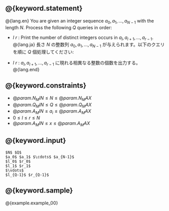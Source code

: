 ## @{keyword.statement}

@{lang.en}
You are given an integer sequence $a_0, a_1, \ldots, a_{N-1}$ with the length $N$. Process the following $Q$ queries in order:

- $l$ $r$ : Print the number of distinct integers occurs in $a_{l}, a_{l+1}, \ldots, a_{r-1}$.
@{lang.ja}
長さ $N$ の整数列 $a_0, a_1, \ldots, a_{N-1}$ が与えられます。以下のクエリを順に $Q$ 個処理してください:

- $l$ $r$ : $a_{l}, a_{l+1}, \ldots, a_{r-1}$ に現れる相異なる整数の個数を出力する。
@{lang.end}

## @{keyword.constraints}

- $@{param.N_MIN} \leq N \leq @{param.N_MAX}$
- $@{param.Q_MIN} \leq Q \leq @{param.Q_MAX}$
- $@{param.A_MIN} \leq a_i \leq @{param.A_MAX}$
- $0 \leq l \leq r \leq N$
- $@{param.A_MIN} \leq x \leq @{param.A_MAX}$

## @{keyword.input}

```
$N$ $Q$
$a_0$ $a_1$ $\cdots$ $a_{N-1}$
$l_0$ $r_0$
$l_1$ $r_1$
$\vdots$
$l_{Q-1}$ $r_{Q-1}$
```

## @{keyword.sample}

@{example.example_00}
